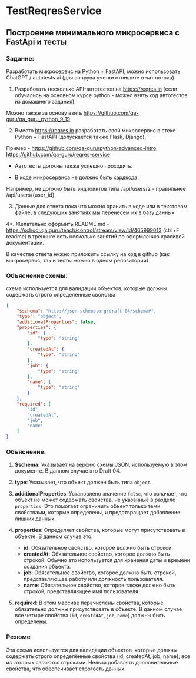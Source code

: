 # TestReqresService


## Построение минимального микросервиса с FastApi и тесты  



### Задание:
Разработать микросервис на Python + FastAPI, можно использовать ChatGPT / autotests.ai (для аппрува учетки отпишите в чат потока).



1. Разработать несколько API-автотестов на https://reqres.in (если обучались на основном курсе python - можно взять код автотестов из домашнего задания)

Можно также за основу взять https://github.com/qa-guru/qa_guru_python_9_19



2. Вместо https://reqres.in разработать свой микросервис в стеке Python + FastAPI (допускается также Flask, Django).

Пример - https://github.com/qa-guru/python-advanced-intro, https://github.com/qa-guru/reqres-service

- Автотесты должны также успешно проходить.

- В коде микросервиса не должно быть хардкода.

Например, не должно быть эндпоинтов типа /api/users/2 - правильнее /api/users/{user_id}



3. Данные для ответа пока что можно хранить в коде или в текстовом файле, в следующих занятиях мы перенесем их в базу данных



4*. Желательно оформить README.md - https://school.qa.guru/teach/control/stream/view/id/465999013 (ctrl+F readme) в тренинге есть несколько занятий по оформлению красивой документации.



В качестве ответа нужно приложить ссылку на код в github (как микросервис, так и тесты можно в одном репозитории)


### Объяснение схемы:
 схема используется для валидации объектов, которые должны содержать строго определённые свойства

```json
{
    "$schema": "http://json-schema.org/draft-04/schema#",
    "type": "object",
    "additionalProperties": false,
    "properties": {
        "id": {
            "type": "string"
        },
        "createdAt": {
            "type": "string"
        },
        "job": {
            "type": "string"
        },
        "name": {
            "type": "string"
        }
    },
    "required": [
        "id",
        "createdAt",
        "job",
        "name"
    ]
}
```

### Объяснение:

1. **$schema**: Указывает на версию схемы JSON, используемую в этом документе. В данном случае это Draft 04.

2. **type**: Указывает, что объект должен быть типа `object`.

3. **additionalProperties**: Установлено значение `false`, что означает, что объект не может содержать свойства, не указанные в разделе `properties`. Это помогает ограничить объект только теми свойствами, которые определены, и предотвращает добавление лишних данных.

4. **properties**: Определяет свойства, которые могут присутствовать в объекте. В данном случае это:
   - **id**: Обязательное свойство, которое должно быть строкой.
   - **createdAt**: Обязательное свойство, которое должно быть строкой. Обычно это используется для хранения даты и времени создания объекта.
   - **job**: Обязательное свойство, которое должно быть строкой, представляющее работу или должность пользователя.
   - **name**: Обязательное свойство, которое также должно быть строкой, представляющее имя пользователя.

5. **required**: В этом массиве перечислены свойства, которые обязательно должны присутствовать в объекте. В данном случае все четыре свойства (`id`, `createdAt`, `job`, `name`) должны быть определены.

### Резюме

Эта схема используется для валидации объектов, которые должны содержать строго определённые свойства (id, createdAt, job, name), все из которых являются строками. Нельзя добавлять дополнительные свойства, что обеспечивает строгость данных. 



